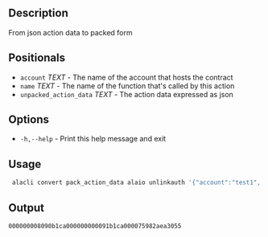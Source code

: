 ## Description

From json action data to packed form

## Positionals

- `account` _TEXT_ - The name of the account that hosts the contract
- `name` _TEXT_ - The name of the function that's called by this action
- `unpacked_action_data` _TEXT_ - The action data expressed as json

## Options

- `-h,--help` - Print this help message and exit

## Usage

```sh
 alacli convert pack_action_data alaio unlinkauth '{"account":"test1", "code":"test2", "type":"alaioalaio"}'
```

## Output

```console
000000008090b1ca000000000091b1ca000075982aea3055
```
